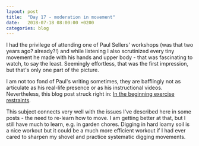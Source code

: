 ```yaml
---
layout: post
title:  "Day 17 - moderation in movement"
date:   2018-07-18 08:00:00 +0200
categories: blog
---
```


I had the privilege of attending one of Paul Sellers' workshops (was that two years ago? already?!) and while listening I also scrutinized every tiny movement he made with his hands and upper body - that was fascinating to watch, to say the least. Seemingly effortless, that was the first impression, but that's only one part of the picture.

I am not too fond of Paul's writing sometimes, they are bafflingly not as articulate as his real-life presence or as his instructional videos. Nevertheless, this blog post struck right in: [In the beginning exercise restraints](https://paulsellers.com/2018/07/in-the-beginning-exercise-restraints).

This subject connects very well with the issues I've described here in some posts - the need to re-learn how to move. I am getting better at that, but I still have much to learn, e.g. in garden chores. Digging in hard loamy soil is a nice workout but it could be a much more efficient workout if I had ever cared to sharpen my shovel and practice systematic digging movements.
